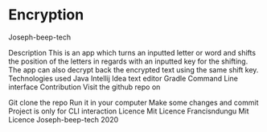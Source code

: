 # Encryption
Joseph-beep-tech

Description
This is an app which turns an inputted letter or word and shifts the position of the letters in regards with  an inputted key for the shifting.
The app can also decrypt back the encrypted text using the same shift key.
Technologies used
Java
Intellij Idea text editor
Gradle
Command Line interface
Contribution
Visit the github repo on 

Git clone the repo
Run it in your computer
Make some changes and commit
Project is only for CLI interaction
Licence
Mit Licence Francisndungu Mit Licence Joseph-beep-tech 2020
